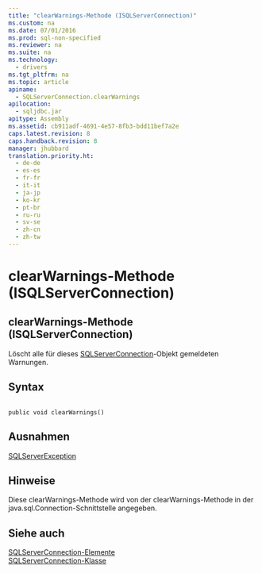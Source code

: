 ```yaml
---
title: "clearWarnings-Methode (ISQLServerConnection)"
ms.custom: na
ms.date: 07/01/2016
ms.prod: sql-non-specified
ms.reviewer: na
ms.suite: na
ms.technology: 
  - drivers
ms.tgt_pltfrm: na
ms.topic: article
apiname: 
  - SQLServerConnection.clearWarnings
apilocation: 
  - sqljdbc.jar
apitype: Assembly
ms.assetid: cb911adf-4691-4e57-8fb3-bdd11bef7a2e
caps.latest.revision: 8
caps.handback.revision: 8
manager: jhubbard
translation.priority.ht: 
  - de-de
  - es-es
  - fr-fr
  - it-it
  - ja-jp
  - ko-kr
  - pt-br
  - ru-ru
  - sv-se
  - zh-cn
  - zh-tw
---
```

# clearWarnings-Methode (ISQLServerConnection)
    
## clearWarnings\-Methode \(ISQLServerConnection\)  
 Löscht alle für dieses [SQLServerConnection](../content/SQLServerConnection-Class.md)\-Objekt gemeldeten Warnungen.  
  
## Syntax  
  
```  
  
public void clearWarnings()  
```  
  
## Ausnahmen  
 [SQLServerException](../content/SQLServerException-Class.md)  
  
## Hinweise  
 Diese clearWarnings\-Methode wird von der clearWarnings\-Methode in der java.sql.Connection\-Schnittstelle angegeben.  
  
## Siehe auch  
 [SQLServerConnection-Elemente](../content/SQLServerConnection-Members.md)   
 [SQLServerConnection-Klasse](../content/SQLServerConnection-Class.md)  
  
  